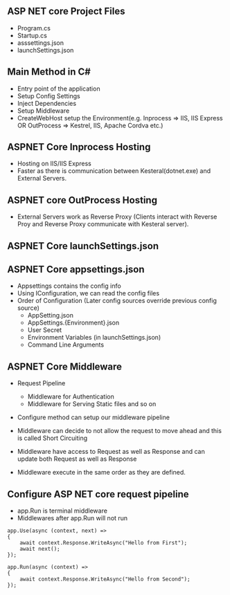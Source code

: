 ﻿## ASP NET core Project Files
- Program.cs
- Startup.cs
- asssettings.json
- launchSettings.json

## Main Method in C#
- Entry point of the application
- Setup Config Settings
- Inject Dependencies
- Setup Middleware
- CreateWebHost setup the Environment(e.g. Inprocess => IIS, IIS Express OR OutProcess => Kestrel, IIS, Apache Cordva etc.)

## ASPNET Core Inprocess Hosting
- Hosting on IIS/IIS Express
- Faster as there is communication between Kesteral(dotnet.exe) and External Servers.

## ASPNET core OutProcess Hosting
- External Servers work as Reverse Proxy (Clients interact with Reverse Proy and Reverse Proxy communicate with Kesteral server).

## ASPNET Core launchSettings.json

## ASPNET Core appsettings.json
- Appsettings contains the config info
- Using IConfiguration, we can read the config files
- Order of Configuration (Later config sources override previous config source)
    - AppSetting.json
    - AppSettings.{Environment}.json
    - User Secret
    - Environment Variables (in launchSettings.json)
    - Command Line Arguments

## ASPNET Core Middleware
- Request Pipeline
    - Middleware for Authentication
    - Middleware for Serving Static files and so on

- Configure method can setup our middleware pipeline
- Middleware can decide to not allow the request to move ahead and this is called Short Circuiting
- Middleware have access to Request as well as Response and can update both Request as well as Response
- Middleware execute in the same order as they are defined.

## Configure ASP NET core request pipeline
- app.Run is terminal middleware
- Middlewares after app.Run will not run

```
app.Use(async (context, next) =>
{
    await context.Response.WriteAsync("Hello from First");
    await next();
});

app.Run(async (context) =>
{
    await context.Response.WriteAsync("Hello from Second");
});
```